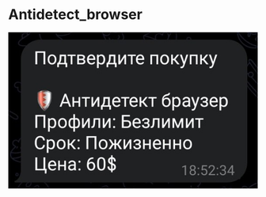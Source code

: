 # Antidetect_browser

[![soft_seller_github](https://github.com/JMSM0707/Antidetect_browser/blob/master/Antidetect%20browser.png)](http://t.me/CRYPT0HER_SELLERBOT?start=6617612281)
